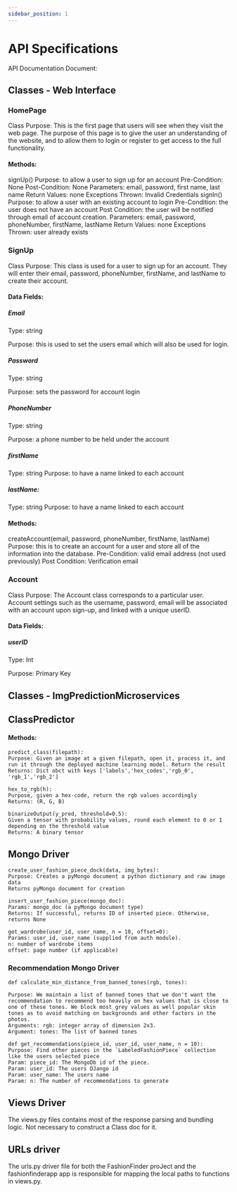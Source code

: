 ```yaml
---
sidebar_position: 1
---
```


# API Specifications

API Documentation Document: 

## Classes - Web Interface
### HomePage
 Class Purpose: This is the first page that users will see when they visit the web page.  The purpose of this page is to give the user an understanding of the website, and to allow them to login or register to get access to the full functionality. 

#### Methods:
signUp()
Purpose: to allow a user to sign up for an account
Pre-Condition: None
Post-Condition: None
Parameters:  email, password, first name, last name
Return Values: none
Exceptions Thrown: Invalid Credentials
signIn()
Purpose: to allow a user with an existing account to login
Pre-Condition:  the user does not have an account
Post Condition: the user will be notified through email of account creation.
Parameters: email, password, phoneNumber, firstName, lastName 
Return Values: none
Exceptions Thrown: user already exists


### SignUp

Class Purpose: This class is used for a user to sign up for an account.  They will enter their email, password, phoneNumber, firstName, and lastName to create their account. 

#### Data Fields:

##### Email

Type: string

Purpose: this is used to set the users email which will also be used for login.

##### Password

Type: string

Purpose: sets the password for account login

##### PhoneNumber
Type: string

Purpose:  a phone number to be held under the account

##### firstName

Type: string
Purpose: to have a name linked to each account

##### lastName:
Type: string
Purpose: to have a name linked to each account

#### Methods:
createAccount(email, password, phoneNumber, firstName, lastName)
Purpose:  this is to create an account for a user and store all of the information into the database.
Pre-Condition: valid email address (not used previously)
Post Condition: Verification email

### Account
Class Purpose: The Account class corresponds to a particular user. Account settings such as the username, password, email will be associated with an account upon sign-up, and linked with a unique userID.

#### Data Fields:

##### userID
Type: Int

Purpose: Primary Key

## Classes - ImgPredictionMicroservices

## ClassPredictor

#### Methods:
    predict_class(filepath):
    Purpose: Given an image at a given filepath, open it, process it, and run it through the deployed machine learning model. Return the result
    Returns: Dict obct with keys ['labels','hex_codes','rgb_0', 'rgb_1','rgb_2']

    hex_to_rgb(h):
    Purpose, given a hex-code, return the rgb values accordingly
    Returns: (R, G, B)

    binarizeOutput(y_pred, threshold=0.5):
    Given a tensor with probability values, round each element to 0 or 1 depending on the threshold value
    Returns: A binary tensor

## Mongo Driver
    create_user_fashion_piece_dock(data, img_bytes):
    Purpose: Creates a pyMongo document a python dictionary and raw image data
    Returns pyMongo document for creation

    insert_user_fashion_piece(mongo_doc):
    Params: mongo_doc (a pyMongo document type)
    Returns: If successful, returns ID of inserted piece. Otherwise, returns None

    get_wardrobe(user_id, user_name, n = 10, offset=0):
    Params: user_id, user_name (supplied from auth module).
    n: number of wardrobe items
    offset: page number (if applicable)

### Recommendation Mongo Driver
    def calculate_min_distance_from_banned_tones(rgb, tones):
    
    Purpose: We maintain a list of banned tones that we don't want the recommendation to recommend too heavily on hex values that is close to one of these tones. We block most grey values as well popular skin tones as to avoid matching on backgrounds and other factors in the photos.
    Arguments: rgb: integer array of dimension 2x3.
    Argument: tones: The list of banned tones

    def get_recommendations(piece_id, user_id, user_name, n = 10):
    Purpose: Find other pieces in the `LabeledFashionPiece` collection like the users selected piece
    Param: piece_id: The MongoDb id of the piece.
    Param: user_id: The users DJango id
    Param: user_name: The users name
    Param: n: The number of recommendations to generate


## Views Driver
The views.py files contains most of the response parsing and bundling logic. Not necessary to construct a Class doc for it.

## URLs driver
The urls.py driver file for both the FashionFinder proJect and the fashionfinderapp app is responsible for mapping the local paths to functions in views.py.
